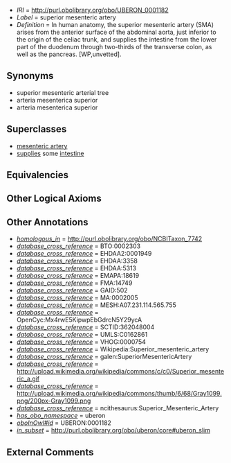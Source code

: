  * *IRI* = http://purl.obolibrary.org/obo/UBERON_0001182
 * *Label* = superior mesenteric artery
 * *Definition* = In human anatomy, the superior mesenteric artery (SMA) arises from the anterior surface of the abdominal aorta, just inferior to the origin of the celiac trunk, and supplies the intestine from the lower part of the duodenum through two-thirds of the transverse colon, as well as the pancreas. [WP,unvetted].

## Synonyms

 * superior mesenteric arterial tree
 * arteria mesenterica superior
 * arteria mesenterica superior

## Superclasses

 * [mesenteric artery](../../UBERON/16/UBERON_0005616.md)
 * [supplies](../../FMA/03/FMA_86003.md) some [intestine](../../UBERON/60/UBERON_0000160.md)

## Equivalencies


## Other Logical Axioms


## Other Annotations

 * *[homologous_in](../../core#homologous/in/core#homologous_in.md)* = http://purl.obolibrary.org/obo/NCBITaxon_7742
 * *[database_cross_reference](../../ef/oboInOwl#hasDbXref.md)* = BTO:0002303
 * *[database_cross_reference](../../ef/oboInOwl#hasDbXref.md)* = EHDAA2:0001949
 * *[database_cross_reference](../../ef/oboInOwl#hasDbXref.md)* = EHDAA:3358
 * *[database_cross_reference](../../ef/oboInOwl#hasDbXref.md)* = EHDAA:5313
 * *[database_cross_reference](../../ef/oboInOwl#hasDbXref.md)* = EMAPA:18619
 * *[database_cross_reference](../../ef/oboInOwl#hasDbXref.md)* = FMA:14749
 * *[database_cross_reference](../../ef/oboInOwl#hasDbXref.md)* = GAID:502
 * *[database_cross_reference](../../ef/oboInOwl#hasDbXref.md)* = MA:0002005
 * *[database_cross_reference](../../ef/oboInOwl#hasDbXref.md)* = MESH:A07.231.114.565.755
 * *[database_cross_reference](../../ef/oboInOwl#hasDbXref.md)* = OpenCyc:Mx4rwE5KipwpEbGdrcN5Y29ycA
 * *[database_cross_reference](../../ef/oboInOwl#hasDbXref.md)* = SCTID:362048004
 * *[database_cross_reference](../../ef/oboInOwl#hasDbXref.md)* = UMLS:C0162861
 * *[database_cross_reference](../../ef/oboInOwl#hasDbXref.md)* = VHOG:0000754
 * *[database_cross_reference](../../ef/oboInOwl#hasDbXref.md)* = Wikipedia:Superior_mesenteric_artery
 * *[database_cross_reference](../../ef/oboInOwl#hasDbXref.md)* = galen:SuperiorMesentericArtery
 * *[database_cross_reference](../../ef/oboInOwl#hasDbXref.md)* = http://upload.wikimedia.org/wikipedia/commons/c/c0/Superior_mesenteric_a.gif
 * *[database_cross_reference](../../ef/oboInOwl#hasDbXref.md)* = http://upload.wikimedia.org/wikipedia/commons/thumb/6/68/Gray1099.png/200px-Gray1099.png
 * *[database_cross_reference](../../ef/oboInOwl#hasDbXref.md)* = ncithesaurus:Superior_Mesenteric_Artery
 * *[has_obo_namespace](../../ce/oboInOwl#hasOBONamespace.md)* = uberon
 * *[oboInOwl#id](../../id/oboInOwl#id.md)* = UBERON:0001182
 * *[in_subset](../../et/oboInOwl#inSubset.md)* = http://purl.obolibrary.org/obo/uberon/core#uberon_slim

## External Comments


